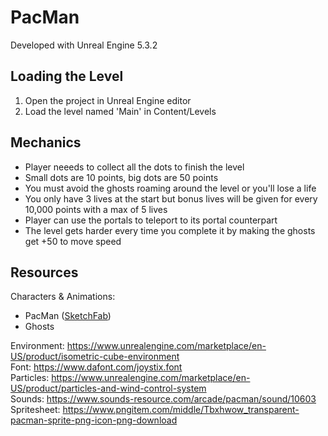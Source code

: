 # PacMan

Developed with Unreal Engine 5.3.2

## Loading the Level
1. Open the project in Unreal Engine editor
2. Load the level named 'Main' in Content/Levels

## Mechanics
- Player neeeds to collect all the dots to finish the level
- Small dots are 10 points, big dots are 50 points
- You must avoid the ghosts roaming around the level or you'll lose a life
- You only have 3 lives at the start but bonus lives will be given for every 10,000 points with a max of 5 lives
- Player can use the portals to teleport to its portal counterpart
- The level gets harder every time you complete it by making the ghosts get +50 to move speed

## Resources
Characters & Animations:  
- PacMan ([SketchFab](https://sketchfab.com/3d-models/pac-man-high-quality-model-23e3f7a187b14ba287500fd75bcc3fcc))  
- Ghosts  

Environment: https://www.unrealengine.com/marketplace/en-US/product/isometric-cube-environment  
Font: https://www.dafont.com/joystix.font  
Particles: https://www.unrealengine.com/marketplace/en-US/product/particles-and-wind-control-system  
Sounds: https://www.sounds-resource.com/arcade/pacman/sound/10603  
Spritesheet: https://www.pngitem.com/middle/Tbxhwow_transparent-pacman-sprite-png-icon-png-download  
